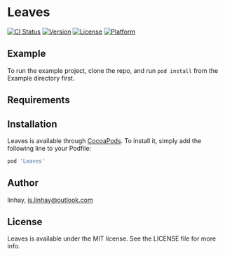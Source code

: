 # Leaves

[![CI Status](https://img.shields.io/travis/linhay/Leaves.svg?style=flat)](https://travis-ci.org/linhay/Leaves)
[![Version](https://img.shields.io/cocoapods/v/Leaves.svg?style=flat)](https://cocoapods.org/pods/Leaves)
[![License](https://img.shields.io/cocoapods/l/Leaves.svg?style=flat)](https://cocoapods.org/pods/Leaves)
[![Platform](https://img.shields.io/cocoapods/p/Leaves.svg?style=flat)](https://cocoapods.org/pods/Leaves)

## Example

To run the example project, clone the repo, and run `pod install` from the Example directory first.

## Requirements

## Installation

Leaves is available through [CocoaPods](https://cocoapods.org). To install
it, simply add the following line to your Podfile:

```ruby
pod 'Leaves'
```

## Author

linhay, is.linhay@outlook.com

## License

Leaves is available under the MIT license. See the LICENSE file for more info.
